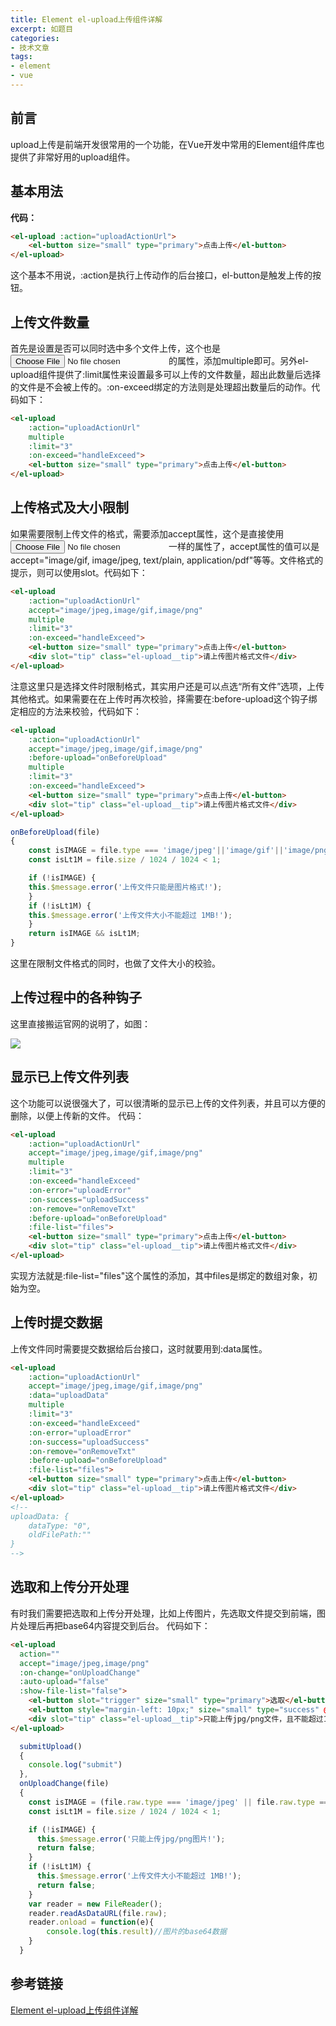 ```yaml
---
title: Element el-upload上传组件详解
excerpt: 如题目
categories:
- 技术文章
tags:
- element
- vue
---
```


## 前言
upload上传是前端开发很常用的一个功能，在Vue开发中常用的Element组件库也提供了非常好用的upload组件。

## 基本用法
**代码：**
```html
<el-upload :action="uploadActionUrl">
    <el-button size="small" type="primary">点击上传</el-button>
</el-upload>
```
这个基本不用说，:action是执行上传动作的后台接口，el-button是触发上传的按钮。

## 上传文件数量
首先是设置是否可以同时选中多个文件上传，这个也是<input type='file'>的属性，添加multiple即可。另外el-upload组件提供了:limit属性来设置最多可以上传的文件数量，超出此数量后选择的文件是不会被上传的。:on-exceed绑定的方法则是处理超出数量后的动作。代码如下：
```html
<el-upload 
    :action="uploadActionUrl"
    multiple
    :limit="3"
    :on-exceed="handleExceed">
    <el-button size="small" type="primary">点击上传</el-button>
</el-upload>
```

## 上传格式及大小限制
如果需要限制上传文件的格式，需要添加accept属性，这个是直接使用<input type='file'>一样的属性了，accept属性的值可以是accept="image/gif, image/jpeg, text/plain, application/pdf"等等。文件格式的提示，则可以使用slot。代码如下：
```html
<el-upload 
    :action="uploadActionUrl"
    accept="image/jpeg,image/gif,image/png"
    multiple
    :limit="3"
    :on-exceed="handleExceed">
    <el-button size="small" type="primary">点击上传</el-button>
    <div slot="tip" class="el-upload__tip">请上传图片格式文件</div>
</el-upload>
```
注意这里只是选择文件时限制格式，其实用户还是可以点选“所有文件”选项，上传其他格式。如果需要在在上传时再次校验，择需要在:before-upload这个钩子绑定相应的方法来校验，代码如下：
```html
<el-upload 
    :action="uploadActionUrl"
    accept="image/jpeg,image/gif,image/png"
    :before-upload="onBeforeUpload"
    multiple
    :limit="3"
    :on-exceed="handleExceed">
    <el-button size="small" type="primary">点击上传</el-button>
    <div slot="tip" class="el-upload__tip">请上传图片格式文件</div>
</el-upload>
```
```javascript
onBeforeUpload(file)
{
    const isIMAGE = file.type === 'image/jpeg'||'image/gif'||'image/png';
    const isLt1M = file.size / 1024 / 1024 < 1;

    if (!isIMAGE) {
    this.$message.error('上传文件只能是图片格式!');
    }
    if (!isLt1M) {
    this.$message.error('上传文件大小不能超过 1MB!');
    }
    return isIMAGE && isLt1M;
}
```
这里在限制文件格式的同时，也做了文件大小的校验。

## 上传过程中的各种钩子
这里直接搬运官网的说明了，如图：

![](https://api2.mubu.com/v3/document_image/8d3bf50a-0348-40d6-abce-df7606f40d9b-3807603.jpg)

## 显示已上传文件列表
这个功能可以说很强大了，可以很清晰的显示已上传的文件列表，并且可以方便的删除，以便上传新的文件。
代码：
```html
<el-upload 
    :action="uploadActionUrl"
    accept="image/jpeg,image/gif,image/png"
    multiple
    :limit="3"
    :on-exceed="handleExceed"    
    :on-error="uploadError"
    :on-success="uploadSuccess"
    :on-remove="onRemoveTxt"
    :before-upload="onBeforeUpload"
    :file-list="files">
    <el-button size="small" type="primary">点击上传</el-button>
    <div slot="tip" class="el-upload__tip">请上传图片格式文件</div>
</el-upload>
```
实现方法就是:file-list="files"这个属性的添加，其中files是绑定的数组对象，初始为空。

## 上传时提交数据
上传文件同时需要提交数据给后台接口，这时就要用到:data属性。
```html
<el-upload 
    :action="uploadActionUrl"
    accept="image/jpeg,image/gif,image/png"
    :data="uploadData"
    multiple
    :limit="3"
    :on-exceed="handleExceed"    
    :on-error="uploadError"
    :on-success="uploadSuccess"
    :on-remove="onRemoveTxt"
    :before-upload="onBeforeUpload"
    :file-list="files">
    <el-button size="small" type="primary">点击上传</el-button>
    <div slot="tip" class="el-upload__tip">请上传图片格式文件</div>
</el-upload>
<!--
uploadData: {
    dataType: "0",
    oldFilePath:""
}
-->
```

## 选取和上传分开处理
有时我们需要把选取和上传分开处理，比如上传图片，先选取文件提交到前端，图片处理后再把base64内容提交到后台。
代码如下：
```html
<el-upload
  action=""
  accept="image/jpeg,image/png"
  :on-change="onUploadChange"
  :auto-upload="false"
  :show-file-list="false">
    <el-button slot="trigger" size="small" type="primary">选取</el-button>
    <el-button style="margin-left: 10px;" size="small" type="success" @click="submitUpload">上传</el-button>
    <div slot="tip" class="el-upload__tip">只能上传jpg/png文件，且不能超过1m</div>
</el-upload>
```
```javascript
  submitUpload()
  {
    console.log("submit")
  },
  onUploadChange(file)
  {
    const isIMAGE = (file.raw.type === 'image/jpeg' || file.raw.type === 'image/png');
    const isLt1M = file.size / 1024 / 1024 < 1;

    if (!isIMAGE) {
      this.$message.error('只能上传jpg/png图片!');
      return false;
    }
    if (!isLt1M) {
      this.$message.error('上传文件大小不能超过 1MB!');
      return false;
    }
    var reader = new FileReader();
    reader.readAsDataURL(file.raw);
    reader.onload = function(e){
        console.log(this.result)//图片的base64数据
    }
  }
```

## 参考链接
[Element el-upload上传组件详解](https://segmentfault.com/a/1190000013796215)